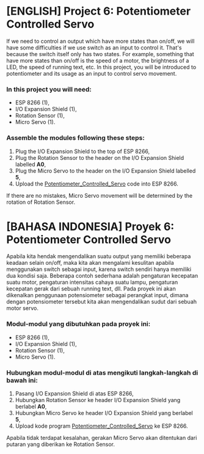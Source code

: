 # [ENGLISH] Project 6: Potentiometer Controlled Servo
If we need to control an output which have more states than on/off, we will have some difficulties if we use switch as an input to control it. That's because the switch itself only has two states. For example, something that have more states than on/off is the speed of a motor, the brightness of a LED, the speed of running text, etc. In this project, you will be introduced to potentiometer and its usage as an input to control servo movement.

### In this project you will need:
* ESP 8266 (1),
* I/O Expansion Shield (1),
* Rotation Sensor (1),
* Micro Servo (1).

### Assemble the modules following these steps: 
1. Plug the I/O Expansion Shield to the top of ESP 8266,
2. Plug the Rotation Sensor to the header on the I/O Expansion Shield labelled **A0**,
3. Plug the Micro Servo to the header on the I/O Expansion Shield labelled **5**,
4. Upload the [Potentiometer_Controlled_Servo](/06_Potentiometer_Controlled_Servo/Potentiometer_Controlled_Servo) code into ESP 8266.

If there are no mistakes, Micro Servo movement will be determined by the rotation of Rotation Sensor.

# [BAHASA INDONESIA] Proyek 6: Potentiometer Controlled Servo
Apabila kita hendak mengendalikan suatu output yang memiliki beberapa keadaan selain on/off, maka kita akan mengalami kesulitan apabila menggunakan switch sebagai input, karena switch sendiri hanya memiliki dua kondisi saja. Beberapa contoh sederhana adalah pengaturan kecepatan suatu motor, pengaturan intensitas cahaya suatu lampu, pengaturan kecepatan gerak dari sebuah running text, dll.
Pada proyek ini akan dikenalkan penggunaan potensiometer sebagai perangkat input, dimana dengan potensiometer tersebut kita akan mengendalikan sudut dari sebuah motor servo.

### Modul-modul yang dibutuhkan pada proyek ini:
* ESP 8266 (1),
* I/O Expansion Shield (1),
* Rotation Sensor (1),
* Micro Servo (1).

### Hubungkan modul-modul di atas mengikuti langkah-langkah di bawah ini:
1. Pasang I/O Expansion Shield di atas ESP 8266,
2. Hubungkan Rotation Sensor ke header I/O Expansion Shield yang berlabel **A0**,
3. Hubungkan Micro Servo ke header I/O Expansion Shield yang berlabel **5**,
4. Upload kode program [Potentiometer_Controlled_Servo](/06_Potentiometer_Controlled_Servo/Potentiometer_Controlled_Servo) ke ESP 8266.

Apabila tidak terdapat kesalahan, gerakan Micro Servo akan ditentukan dari putaran yang diberikan ke Rotation Sensor.
